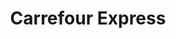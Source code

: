---
title: "Carrefour Express"
url: /ciudad-autonoma-de-buenos-aires/carrefour-express-avenida-leandro-n-alem/
shop: comodidad
---